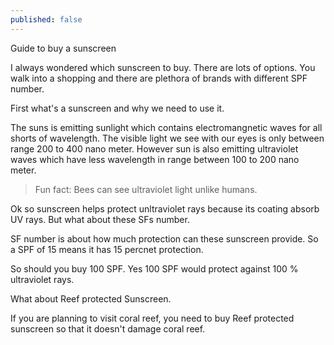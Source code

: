 ```yaml
---
published: false
---
```


Guide to buy a sunscreen

I always wondered which sunscreen to buy. There are lots of options. You walk into a shopping and there are plethora of brands with different SPF number.

First what's a sunscreen and why we need to use it. 

The suns is emitting sunlight which contains electromangnetic waves for all shorts of wavelength. The visible light we see with our eyes is only between range 200 to 400 nano meter. However sun is also emitting ultraviolet waves which have less wavelength in range between 100 to 200 nano meter.

> Fun fact: Bees can see ultraviolet light unlike humans.

Ok so sunscreen helps protect unltraviolet rays because its coating absorb UV rays. But what about these SFs number. 

SF number is about how much protection can these sunscreen provide. So a SPF of 15 means it has 15 percnet protection. 

So should you buy 100 SPF. Yes 100 SPF would protect against 100 % ultraviolet rays. 

What about Reef protected Sunscreen. 

If you are planning to visit coral reef, you need to buy Reef protected sunscreen so that it doesn't damage coral reef.
